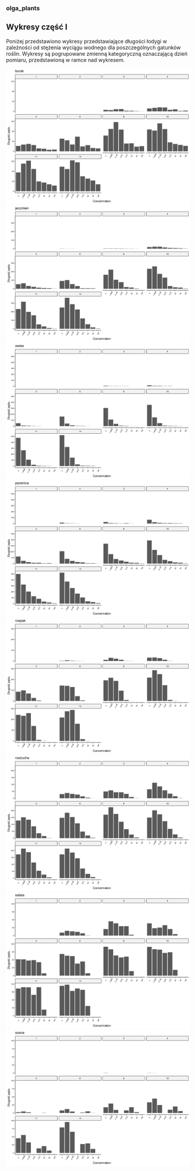 ### olga_plants
## Wykresy część I
Poniżej przedstawiono wykresy przedstawiające długości łodygi w zależności od stężenia wyciągu wodnego dla poszczególnych gatunków roślin. Wykresy są pogrupowane zmienną kategoryczną oznaczającą dzień pomiaru, przedstawioną w ramce nad wykresem.

![](plots/burak.png)
![](plots/jeczmien.png)
![](plots/owies.png)
![](plots/pszenica.png)
![](plots/rzepak.png)
![](plots/rzeżucha.png)
![](plots/salata.png)
![](plots/sosna.png)
